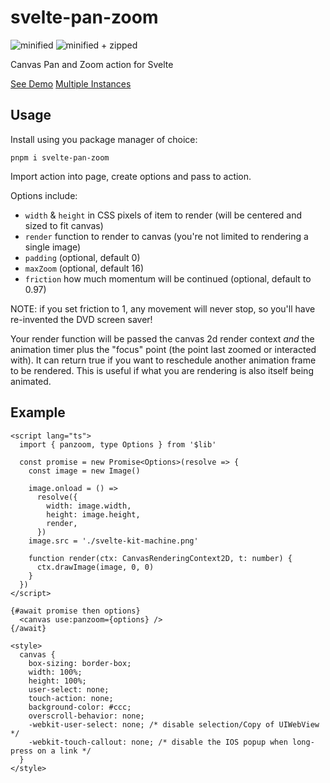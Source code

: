 # svelte-pan-zoom

![minified](https://img.shields.io/bundlephobia/min/svelte-pan-zoom/0.0.8?style=for-the-badge)
![minified + zipped](https://img.shields.io/bundlephobia/minzip/svelte-pan-zoom/0.0.8?style=for-the-badge)

Canvas Pan and Zoom action for Svelte

[See Demo](https://captaincodeman.github.io/svelte-pan-zoom/)
[Multiple Instances](https://captaincodeman.github.io/svelte-pan-zoom/multi)

## Usage

Install using you package manager of choice:

    pnpm i svelte-pan-zoom

Import action into page, create options and pass to action.

Options include:

- `width` & `height` in CSS pixels of item to render (will be centered and sized to fit canvas)
- `render` function to render to canvas (you're not limited to rendering a single image)
- `padding` (optional, default 0)
- `maxZoom` (optional, default 16)
- `friction` how much momentum will be continued (optional, default to 0.97)

NOTE: if you set friction to 1, any movement will never stop, so you'll have re-invented the DVD screen saver!

Your render function will be passed the canvas 2d render context _and_ the animation timer plus the "focus" point (the point last zoomed or interacted with). It can return true if you want to reschedule another animation frame to be rendered. This is useful if what you are rendering is also itself being animated.

## Example

```svelte
<script lang="ts">
  import { panzoom, type Options } from '$lib'

  const promise = new Promise<Options>(resolve => {
    const image = new Image()

    image.onload = () =>
      resolve({
        width: image.width,
        height: image.height,
        render,
      })
    image.src = './svelte-kit-machine.png'

    function render(ctx: CanvasRenderingContext2D, t: number) {
      ctx.drawImage(image, 0, 0)
    }
  })
</script>

{#await promise then options}
  <canvas use:panzoom={options} />
{/await}

<style>
  canvas {
    box-sizing: border-box;
    width: 100%;
    height: 100%;
    user-select: none;
    touch-action: none;
    background-color: #ccc;
    overscroll-behavior: none;
    -webkit-user-select: none; /* disable selection/Copy of UIWebView */
    -webkit-touch-callout: none; /* disable the IOS popup when long-press on a link */
  }
</style>
```

